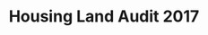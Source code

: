 ---
schema: default
title: Housing Land Audit 2017
organization: Aberdeenshire Council
notes: 
resources:

  - name: Housing Land Audit 2017 KMZ
  - url: https://online.aberdeenshire.gov.uk/apps/OpenData/kml/aberdeenshire_housing_land_audit_2017.kmz
  - format: KMZ

license: Open Government Licence 3.0 (United Kingdom)
category:

  - 


  - Housing

maintainer: Tim Wisniewski
maintainer_email: tim@timwis.com
---